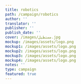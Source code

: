 ```yaml
---
title: robotics
path: /campaign/robotics
author: ''
translator: ''
publisher: ''
publish_date: ''
cover: /images/مستطيل.jpg
mockup: /images/assets/logo.png
mockup1: /images/assets/logo.png
mockup2: /images/assets/logo.png
mockup3: /images/assets/logo.png
mockup4: /images/assets/logo.png
notes: ''
type: campaign
featured: true
---
```


